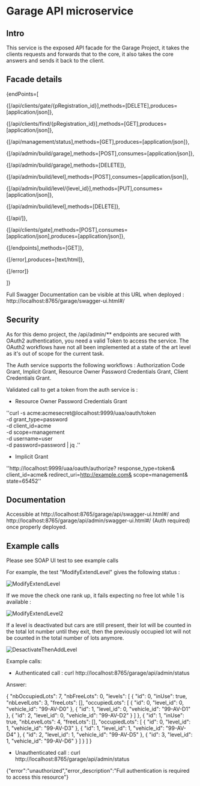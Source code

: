 # Garage API microservice

## Intro

This service is the exposed API facade for the Garage Project, it takes the clients requests and forwards that to the core, it also takes the core answers and sends it back to the client.

## Facade details

{endPoints=[

{[/api/clients/gate/{pRegistration_id}],methods=[DELETE],produces=[application/json]}, 

{[/api/clients/find/{pRegistration_id}],methods=[GET],produces=[application/json]}, 

{[/api/management/status],methods=[GET],produces=[application/json]}, 

{[/api/admin/build/garage],methods=[POST],consumes=[application/json]}, 

{[/api/admin/build/garage],methods=[DELETE]}, 

{[/api/admin/build/level],methods=[POST],consumes=[application/json]}, 

{[/api/admin/build/level/{level_id}],methods=[PUT],consumes=[application/json]}, 

{[/api/admin/build/level],methods=[DELETE]}, 

{[/api/]}, 

{[/api/clients/gate],methods=[POST],consumes=[application/json],produces=[application/json]}, 

{[/endpoints],methods=[GET]}, 

{[/error],produces=[text/html]}, 

{[/error]}

]}

Full Swagger Documentation can be visible at this URL when deployed : http://localhost:8765/garage/swagger-ui.html#/

## Security

As for this demo project, the /api/admin/** endpoints are secured with OAuth2 authentication, you need a valid Token to access the service. The OAuth2 workflows have not all been implemented at a state of the art level as it's out of scope for the current task.

The Auth service supports the following workflows : Authorization Code Grant, Implicit Grant, Resource Owner Password Credentials Grant, Client Credentials Grant.

Validated call to get a token from the auth service is : 

- Resource Owner Password Credentials Grant

''curl -s acme:acmesecret@localhost:9999/uaa/oauth/token  \
 -d grant_type=password \
 -d client_id=acme \
 -d scope=management \
 -d username=user \
 -d password=password | jq .''

- Implicit Grant

''http://localhost:9999/uaa/oauth/authorize? response_type=token& client_id=acme& redirect_uri=http://example.com& scope=management& state=65452''

## Documentation

Accessible at http://localhost:8765/garage/api/swagger-ui.html#/ and http://localhost:8765/garage/api/admin/swagger-ui.html#/ (Auth required) once properly deployed.

## Example calls

Please see SOAP UI test to see example calls

For example, the test "ModifyExtendLevel" gives the following status : 

![ModifyExtendLevel](../tests/ModifyExtendLevel.png)

If we move the check one rank up, it fails expecting no free lot while 1 is available : 

![ModifyExtendLevel2](../tests/ModifyExtendLevel2.png)

If a level is deactivated but cars are still present, their lot will be counted in the total lot number until they exit, then the previously occupied lot will not be counted in the total number of lots anymore.

![DesactivateThenAddLevel](../tests/DesactivateThenAddLevel.png)

Example calls:

- Authenticated call : curl http://localhost:8765/garage/api/admin/status

Answer: 

{
   "nbOccupiedLots": 7,
   "nbFreeLots": 0,
   "levels":    [
            {
         "id": 0,
         "inUse": true,
         "nbLevelLots": 3,
         "freeLots": [],
         "occupiedLots":          [
                        {
               "id": 0,
               "level_id": 0,
               "vehicle_id": "99-AV-D0"
            },
                        {
               "id": 1,
               "level_id": 0,
               "vehicle_id": "99-AV-D1"
            },
                        {
               "id": 2,
               "level_id": 0,
               "vehicle_id": "99-AV-D2"
            }
         ]
      },
            {
         "id": 1,
         "inUse": true,
         "nbLevelLots": 4,
         "freeLots": [],
         "occupiedLots":          [
                        {
               "id": 0,
               "level_id": 1,
               "vehicle_id": "99-AV-D3"
            },
                        {
               "id": 1,
               "level_id": 1,
               "vehicle_id": "99-AV-D4"
            },
                        {
               "id": 2,
               "level_id": 1,
               "vehicle_id": "99-AV-D5"
            },
                        {
               "id": 3,
               "level_id": 1,
               "vehicle_id": "99-AV-D6"
            }
         ]
      }
   ]
}

- Unauthenticated call :  curl http://localhost:8765/garage/api/admin/status

{"error":"unauthorized","error_description":"Full authentication is required to access this resource"}